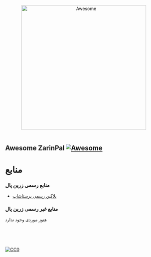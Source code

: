 <p align="center">
  <br>
  <img width="400" src="https://cdn.rawgit.com/sindresorhus/awesome/master/media/logo.svg" alt="Awesome">
  <br>
  <br>
</p>

## Awesome ZarinPal [![Awesome](https://cdn.rawgit.com/sindresorhus/awesome/d7305f38d29fed78fa85652e3a63e154dd8e8829/media/badge.svg)](https://github.com/ZarinPal-Lab/awesome-zarinpal)

# منابع


### منابع رسمی زرین پال

- [پلاگین رسمی پرستاشاپ](https://github.com/ZarinPal-Lab/Prestashop)

### منابع غیر رسمی زرین پال
هنوز موردی وجود ندارد

<br/>
<br/>
<br/>

[![CC0](https://i.creativecommons.org/p/zero/1.0/88x31.png)](https://creativecommons.org/publicdomain/zero/1.0/)
